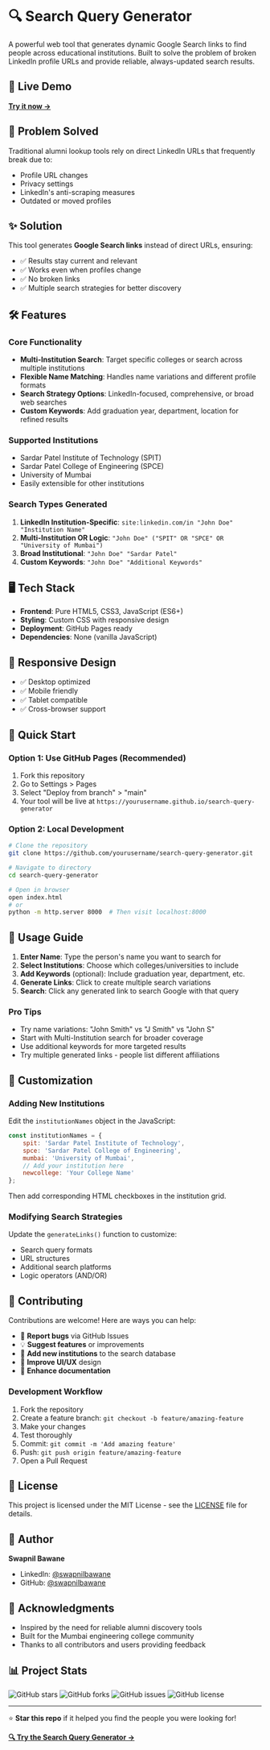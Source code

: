 # 🔍 Search Query Generator

A powerful web tool that generates dynamic Google Search links to find people across educational institutions. Built to solve the problem of broken LinkedIn profile URLs and provide reliable, always-updated search results.

## 🚀 Live Demo

**[Try it now →](https://yourusername.github.io/search-query-generator)**

## 🎯 Problem Solved

Traditional alumni lookup tools rely on direct LinkedIn URLs that frequently break due to:
- Profile URL changes
- Privacy settings
- LinkedIn's anti-scraping measures
- Outdated or moved profiles

## ✨ Solution

This tool generates **Google Search links** instead of direct URLs, ensuring:
- ✅ Results stay current and relevant
- ✅ Works even when profiles change
- ✅ No broken links
- ✅ Multiple search strategies for better discovery

## 🛠️ Features

### Core Functionality
- **Multi-Institution Search**: Target specific colleges or search across multiple institutions
- **Flexible Name Matching**: Handles name variations and different profile formats
- **Search Strategy Options**: LinkedIn-focused, comprehensive, or broad web searches
- **Custom Keywords**: Add graduation year, department, location for refined results

### Supported Institutions
- Sardar Patel Institute of Technology (SPIT)
- Sardar Patel College of Engineering (SPCE)
- University of Mumbai
- Easily extensible for other institutions

### Search Types Generated
1. **LinkedIn Institution-Specific**: `site:linkedin.com/in "John Doe" "Institution Name"`
2. **Multi-Institution OR Logic**: `"John Doe" ("SPIT" OR "SPCE" OR "University of Mumbai")`
3. **Broad Institutional**: `"John Doe" "Sardar Patel"`
4. **Custom Keywords**: `"John Doe" "Additional Keywords"`

## 🖥️ Tech Stack

- **Frontend**: Pure HTML5, CSS3, JavaScript (ES6+)
- **Styling**: Custom CSS with responsive design
- **Deployment**: GitHub Pages ready
- **Dependencies**: None (vanilla JavaScript)

## 📱 Responsive Design

- ✅ Desktop optimized
- ✅ Mobile friendly
- ✅ Tablet compatible
- ✅ Cross-browser support

## 🚀 Quick Start

### Option 1: Use GitHub Pages (Recommended)
1. Fork this repository
2. Go to Settings > Pages
3. Select "Deploy from branch" > "main"
4. Your tool will be live at `https://yourusername.github.io/search-query-generator`

### Option 2: Local Development
```bash
# Clone the repository
git clone https://github.com/yourusername/search-query-generator.git

# Navigate to directory
cd search-query-generator

# Open in browser
open index.html
# or
python -m http.server 8000  # Then visit localhost:8000
```

## 📖 Usage Guide

1. **Enter Name**: Type the person's name you want to search for
2. **Select Institutions**: Choose which colleges/universities to include
3. **Add Keywords** (optional): Include graduation year, department, etc.
4. **Generate Links**: Click to create multiple search variations
5. **Search**: Click any generated link to search Google with that query

### Pro Tips
- Try name variations: "John Smith" vs "J Smith" vs "John S"
- Start with Multi-Institution search for broader coverage
- Use additional keywords for more targeted results
- Try multiple generated links - people list different affiliations

## 🔧 Customization

### Adding New Institutions
Edit the `institutionNames` object in the JavaScript:

```javascript
const institutionNames = {
    spit: 'Sardar Patel Institute of Technology',
    spce: 'Sardar Patel College of Engineering',
    mumbai: 'University of Mumbai',
    // Add your institution here
    newcollege: 'Your College Name'
};
```

Then add corresponding HTML checkboxes in the institution grid.

### Modifying Search Strategies
Update the `generateLinks()` function to customize:
- Search query formats
- URL structures  
- Additional search platforms
- Logic operators (AND/OR)

## 🤝 Contributing

Contributions are welcome! Here are ways you can help:

- 🐛 **Report bugs** via GitHub Issues
- 💡 **Suggest features** or improvements
- 🏫 **Add new institutions** to the search database
- 🎨 **Improve UI/UX** design
- 📝 **Enhance documentation**

### Development Workflow
1. Fork the repository
2. Create a feature branch: `git checkout -b feature/amazing-feature`
3. Make your changes
4. Test thoroughly
5. Commit: `git commit -m 'Add amazing feature'`
6. Push: `git push origin feature/amazing-feature`
7. Open a Pull Request

## 📄 License

This project is licensed under the MIT License - see the [LICENSE](LICENSE) file for details.

## 👤 Author

**Swapnil Bawane**
- LinkedIn: [@swapnilbawane](https://www.linkedin.com/in/swapnilbawane/)
- GitHub: [@swapnilbawane](https://github.com/swapnilbawane)

## 🙏 Acknowledgments

- Inspired by the need for reliable alumni discovery tools
- Built for the Mumbai engineering college community
- Thanks to all contributors and users providing feedback

## 📊 Project Stats

![GitHub stars](https://img.shields.io/github/stars/swapnilbawane/search-query-generator?style=social)
![GitHub forks](https://img.shields.io/github/forks/swapnilbawane/search-query-generator?style=social)
![GitHub issues](https://img.shields.io/github/issues/swapnilbawane/search-query-generator)
![GitHub license](https://img.shields.io/github/license/swapnilbawane/search-query-generator)

---

⭐ **Star this repo** if it helped you find the people you were looking for!

**[🔍 Try the Search Query Generator →](https://yourusername.github.io/search-query-generator)**
